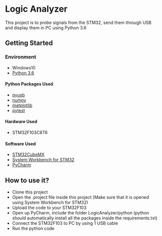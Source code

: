 # Logic Analyzer
This project is to probe signals from the STM32, send them through USB and display them in PC using Python 3.6

## Getting Started

### Environment
* Windows10
* [Python 3.6](https://www.python.org/downloads/release/python-366/)

#### Python Packages Used
* [pyusb](https://github.com/pyusb/pyusb)
* [numpy](http://www.numpy.org/)
* [matplotlib](https://matplotlib.org/)
* [pytest](https://pytest.org/)

#### Hardware Used
* STM32F103C8T6

#### Software Used
* [STM32CubeMX](https://www.st.com/en/development-tools/stm32cubemx.html)
* [System Workbench for STM32](https://www.st.com/en/development-tools/sw4stm32.html)
* [PyCharm](https://www.jetbrains.com/pycharm/)

## How to use it?
* Clone this project
* Open the .project file inside this project (Make sure that it is opened using System Workbench for STM32)
* Upload the code to your STM32F103
* Open up PyCharm, include the folder LogicAnalyzer/python (python should automatically install all the packages inside the       requirements.txt)
* Connect the STM32F103 to PC by using 1 USB cable
* Run the python code
